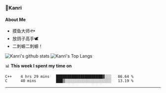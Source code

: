 ### 🌱Kanri
#### About Me
- 摸鱼大师🐟
- 放鸽子高手🕊
- 二刺螈二刺螈！

![Kanri's github stats](https://github-readme-stats.vercel.app/api?username=Yiwen-Chan&show_icons=true&theme=vue&line_height=20)
![Kanri's Top Langs](https://github-readme-stats.vercel.app/api/top-langs/?username=Yiwen-Chan&layout=compact&theme=vue&card_width=270)

📊 **This week I spent my time on**
<!--START_SECTION:waka-->
```text
C++    4 hrs 29 mins   █████████████████████▓░░░   86.64 % 
C      40 mins         ███▒░░░░░░░░░░░░░░░░░░░░░   13.19 % 
```
<!--END_SECTION:waka-->

***


